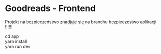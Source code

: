 # Goodreads - Frontend
Projekt na bezpieczeństwo znadjuje się na branchu bezpieczestwo aplikacji !!!!!!

cd app  
yarn install  
yarn run dev  

